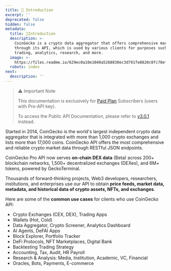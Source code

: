 ```yaml
---
title: 🦎 Introduction
excerpt: ''
deprecated: false
hidden: false
metadata:
  title: 🦎Introduction
  description: >-
    CoinGecko is a crypto data aggregator that offers comprehensive market data
    through its API, which is used by various clients for purposes such as
    trading, analytics, research, and more.
  image: >-
    https://files.readme.io/629ec0a10e1040a5268830ec3d791fe8820c0fc78ef35d4399cf79acb2f430e1-API_Docs__Guides.png
  robots: index
next:
  description: ''
---
```

> ⚠️ Important Note
>
> This documentation is exclusively for [Paid Plan](https://www.coingecko.com/en/api/pricing) Subscribers (users with Pro-API key).
>
> To access the Public API Documentation, please refer to [v3.0.1](/v3.0.1/reference/introduction) instead.

Started in 2014, CoinGecko is the world's largest independent crypto data aggregator that is integrated with more than 1,000 crypto exchanges and lists more than 17,000 coins. CoinGecko API offers the most comprehensive and reliable crypto market data through RESTful JSON endpoints.

CoinGecko Pro API now serves **on-chain DEX data** (Beta) across 200+ blockchain networks, 1,500+ decentralized exchanges (DEXes), and 6M+ tokens, powered by GeckoTerminal.

Thousands of forward-thinking projects, Web3 developers, researchers, institutions, and enterprises use our API to obtain **price feeds, market data, metadata, and historical data of crypto assets, NFTs, and exchanges**.

Here are some of the **common use cases** for clients who use CoinGecko API:

* Crypto Exchanges (CEX, DEX), Trading Apps
* Wallets (Hot, Cold)
* Data Aggregator, Crypto Screener, Analytics Dashboard
* AI Agents, DeFAI Apps
* Block Explorer, Portfolio Tracker
* DeFi Protocols, NFT Marketplaces, Digital Bank
* Backtesting Trading Strategy
* Accounting, Tax, Audit, HR Payroll
* Research & Analysis: Media, Institution, Academic, VC, Financial
* Oracles, Bots, Payments, E-commerce